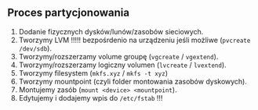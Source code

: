 ## Proces partycjonowania

1. Dodanie fizycznych dysków/lunów/zasobów sieciowych.
2. Tworzymy LVM !!!!! bezpośrdenio na urządzeniu jeśli możliwe (`pvcreate /dev/sdb`).
3. Tworzymy/rozszerzamy volume groupę (`vgcreate` / `vgextend`).
4. Tworzymy/rozszerzamy logiczny volumen (`lvcreate` / `lvextend`).
5. Tworzymy filesystem (`mkfs.xyz` / `mkfs -t xyz`)
6. Tworzymy mountpoint (czyli folder montowania zasobów dyskowych).
7. Montujemy zasób (`mount <device> <mountpoint`).
8. Edytujemy i dodajemy wpis do `/etc/fstab` !!!

